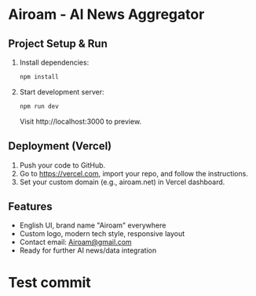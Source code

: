 # Airoam - AI News Aggregator

## Project Setup & Run

1. Install dependencies:
   ```bash
   npm install
   ```
2. Start development server:
   ```bash
   npm run dev
   ```
   Visit http://localhost:3000 to preview.

## Deployment (Vercel)
1. Push your code to GitHub.
2. Go to https://vercel.com, import your repo, and follow the instructions.
3. Set your custom domain (e.g., airoam.net) in Vercel dashboard.

## Features
- English UI, brand name "Airoam" everywhere
- Custom logo, modern tech style, responsive layout
- Contact email: Airoam@gmail.com
- Ready for further AI news/data integration
# Test commit
